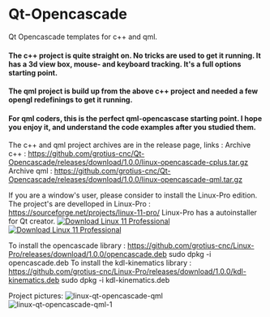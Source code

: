 
# Qt-Opencascade
Qt Opencascade templates for c++ and qml. 

#### The c++ project is quite straight on. No tricks are used to get it running. It has a 3d view box, mouse- and keyboard tracking. It's a full options starting point.

#### The qml project is build up from the above c++ project and needed a few opengl redefinings to get it running. 
#### For qml coders, this is the perfect qml-opencascase starting point. I hope you enjoy it, and understand the code examples after you studied them.

The c++ and qml project archives are in the release page, links :
Archive c++ : https://github.com/grotius-cnc/Qt-Opencascade/releases/download/1.0.0/linux-opencascade-cplus.tar.gz
Archive qml : https://github.com/grotius-cnc/Qt-Opencascade/releases/download/1.0.0/linux-opencascade-qml.tar.gz

If you are a window's user, please consider to install the Linux-Pro edition.
The project's are develloped in Linux-Pro : https://sourceforge.net/projects/linux-11-pro/
Linux-Pro has a autoinstaller for Qt creator.
[![Download Linux 11 Professional ](https://img.shields.io/sourceforge/dt/linux-11-pro.svg)](https://sourceforge.net/projects/linux-11-pro/files/latest/download)
[![Download Linux 11 Professional ](https://a.fsdn.com/con/app/sf-download-button)](https://sourceforge.net/projects/linux-11-pro/files/latest/download)

To install the opencascade library : https://github.com/grotius-cnc/Linux-Pro/releases/download/1.0.0/opencascade.deb
sudo dpkg -i opencascade.deb
To install the kdl-kinematics library : https://github.com/grotius-cnc/Linux-Pro/releases/download/1.0.0/kdl-kinematics.deb
sudo dpkg -i kdl-kinematics.deb

Project pictures:
![linux-qt-opencascade-qml](https://user-images.githubusercontent.com/44880102/115957076-76e6fd80-a4ce-11eb-846a-39459bfbefc5.jpg)
![linux-qt-opencascade-qml-1](https://user-images.githubusercontent.com/44880102/115957081-7babb180-a4ce-11eb-9cf0-cb1eecd98772.jpg)


